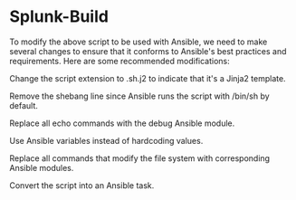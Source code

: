 # Splunk-Build


To modify the above script to be used with Ansible, we need to make several changes to ensure that it conforms to Ansible's best practices and requirements. Here are some recommended modifications:

Change the script extension to .sh.j2 to indicate that it's a Jinja2 template.

Remove the shebang line since Ansible runs the script with /bin/sh by default.

Replace all echo commands with the debug Ansible module.

Use Ansible variables instead of hardcoding values.

Replace all commands that modify the file system with corresponding Ansible modules.

Convert the script into an Ansible task.



